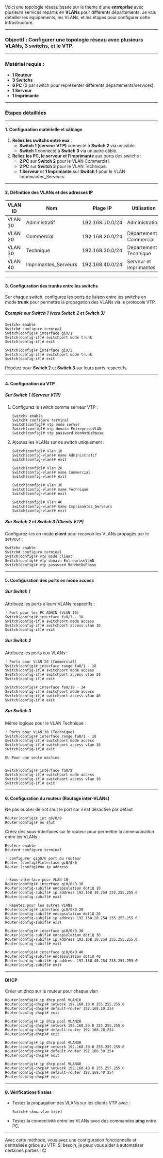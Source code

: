 Voici une topologie réseau basée sur le thème d'une **entreprise** avec plusieurs services répartis en **VLANs** pour différents départements. Je vais détailler les équipements, les VLANs, et les étapes pour configurer cette infrastructure.

---

### **Objectif** : Configurer une topologie réseau avec plusieurs VLANs, 3 switchs, et le VTP.

---

### **Matériel requis** :

- **1 Routeur**
- **3 Switchs**
- **6 PC** (2 par switch pour représenter différents départements/services)
- **1 Serveur**
- **1 Imprimante**

---

### **Étapes détaillées**

---

#### **1. Configuration matérielle et câblage**

1. **Reliez les switchs entre eux** :
    - **Switch 1 (serveur VTP)** connecté à **Switch 2** via un câble.
    - **Switch 1** connecté à **Switch 3** via un autre câble.
2. **Reliez les PC, le serveur et l’imprimante** aux ports des switchs :
    - **2 PC** sur **Switch 2** pour le VLAN Commercial.
    - **2 PC** sur **Switch 3** pour le VLAN Technique.
    - **1 Serveur** et **1 Imprimante** sur **Switch 1** pour le VLAN Imprimantes_Serveurs.

---

#### **2. Définition des VLANs et des adresses IP**

| **VLAN ID** | **Nom**              | **Plage IP**    | **Utilisation**        |     |
| ----------- | -------------------- | --------------- | ---------------------- | --- |
| VLAN 10     | Administratif        | 192.168.10.0/24 | Administration         |     |
| VLAN 20     | Commercial           | 192.168.20.0/24 | Département Commercial |     |
| VLAN 30     | Technique            | 192.168.30.0/24 | Département Technique  |     |
| VLAN 40     | Imprimantes_Serveurs | 192.168.40.0/24 | Serveur et Imprimantes |     |

---

#### **3. Configuration des trunks entre les switchs**

Sur chaque switch, configurez les ports de liaison entre les switchs en mode **trunk** pour permettre la propagation des VLANs via le protocole VTP.

##### **Exemple sur Switch 1 (vers Switch 2 et Switch 3)**

```plaintext
Switch> enable
Switch# configure terminal
Switch(config)# interface gi0/1
Switch(config-if)# switchport mode trunk
Switch(config-if)# exit

Switch(config)# interface gi0/2
Switch(config-if)# switchport mode trunk
Switch(config-if)# exit
```

Répétez pour **Switch 2** et **Switch 3** sur leurs ports respectifs.

---

#### **4. Configuration du VTP**

##### **Sur Switch 1 (Serveur VTP)**

1. Configurez le switch comme serveur VTP :
    
    ```plaintext
    Switch> enable
    Switch# configure terminal
    Switch(config)# vtp mode server
    Switch(config)# vtp domain EntrepriseVLAN
    Switch(config)# vtp password MonMotDePasse
    ```
    
2. Ajoutez les VLANs sur ce switch uniquement :
    
    ```plaintext
    Switch(config)# vlan 10
    Switch(config-vlan)# name Administratif
    Switch(config-vlan)# exit
    
    Switch(config)# vlan 20
    Switch(config-vlan)# name Commercial
    Switch(config-vlan)# exit
    
    Switch(config)# vlan 30
    Switch(config-vlan)# name Technique
    Switch(config-vlan)# exit
    
    Switch(config)# vlan 40
    Switch(config-vlan)# name Imprimantes_Serveurs
    Switch(config-vlan)# exit
    ```
    

##### **Sur Switch 2 et Switch 3 (Clients VTP)**

Configurez-les en mode **client** pour recevoir les VLANs propagés par le serveur :

```plaintext
Switch> enable
Switch# configure terminal
Switch(config)# vtp mode client
Switch(config)# vtp domain EntrepriseVLAN
Switch(config)# vtp password MonMotDePasse
```

---

#### **5. Configuration des ports en mode access**

##### **Sur Switch 1**

Attribuez les ports à leurs VLANs respectifs :

```plaintext
! Port pour les PC ADMIN (VLAN 10)
Switch(config)# interface fa0/1 - 18
Switch(config-if)# switchport mode access
Switch(config-if)# switchport access vlan 10
Switch(config-if)# exit

```

##### **Sur Switch 2**

Attribuez les ports aux VLANs :

```plaintext
! Ports pour VLAN 20 (Commercial)
Switch(config)# interface range fa0/1 - 18
Switch(config-if)# switchport mode access
Switch(config-if)# switchport access vlan 20
Switch(config-if)# exit

Switch(config)# interface fa0/19 - 24
Switch(config-if)# switchport mode access
Switch(config-if)# switchport access vlan 40
Switch(config-if)# exit
```

##### **Sur Switch 3**

Même logique pour le VLAN Technique :

```plaintext
! Ports pour VLAN 30 (Technique)
Switch(config)# interface range fa0/1 - 18
Switch(config-if)# switchport mode access
Switch(config-if)# switchport access vlan 30
Switch(config-if)# exit

OU Pour une seule machine


Switch(config)# interface fa0/2
Switch(config-if)# switchport mode access
Switch(config-if)# switchport access vlan 30
Switch(config-if)# exit
```

---

#### **6. Configuration du routeur (Routage inter-VLANs)**

Ne pas oublier de not shut le port car il est désactivé par défaut

```plaintext
Router(config)# int g0/0/0
Router(config)# no shut

```




Créez des sous-interfaces sur le routeur pour permettre la communication entre les VLANs :

```plaintext
Router> enable
Router# configure terminal

! Configurer gig0/0 port du routeur
Router (config)#interface gi0/0/0
Router (config)#no ip address


! Sous-interface pour VLAN 10
Router(config)# interface gi0/0/0.10
Router(config-subif)# encapsulation dot1Q 10
Router(config-subif)# ip address 192.168.10.254 255.255.255.0
Router(config-subif)# exit

! Répétez pour les autres VLANs
Router(config)# interface gi0/0/0.20
Router(config-subif)# encapsulation dot1Q 20
Router(config-subif)# ip address 192.168.20.254 255.255.255.0
Router(config-subif)# exit

Router(config)# interface gi0/0/0.30
Router(config-subif)# encapsulation dot1Q 30
Router(config-subif)# ip address 192.168.30.254 255.255.255.0
Router(config-subif)# exit

Router(config)# interface gi0/0/0.40
Router(config-subif)# encapsulation dot1Q 40
Router(config-subif)# ip address 192.168.40.254 255.255.255.0
Router(config-subif)# exit
```

---
#### DHCP

Créer un dhcp sur le routeur pour chaque vlan

```plaintext
Router(config)# ip dhcp pool VLAN10
Router(config-dhcp)# network 192.168.10.0 255.255.255.0
Router(config-dhcp)# default-router 192.168.10.254
Router(config-dhcp)# exit

Router(config)# ip dhcp pool VLAN20
Router(config-dhcp)# network 192.168.20.0 255.255.255.0
Router(config-dhcp)# default-router 192.168.20.254
Router(config-dhcp)# exit

Router(config)# ip dhcp pool VLAN30
Router(config-dhcp)# network 192.168.30.0 255.255.255.0
Router(config-dhcp)# default-router 192.168.30.254
Router(config-dhcp)# exit

Router(config)# ip dhcp pool VLAN40
Router(config-dhcp)# network 192.168.40.0 255.255.255.0
Router(config-dhcp)# default-router 192.168.40.254
Router(config-dhcp)# exit
```


-----

#### **8. Vérifications finales**

- Testez la propagation des VLANs sur les clients VTP avec :
    
    ```plaintext
    Switch# show vlan brief
    ```
    
- Testez la connectivité entre les VLANs avec des commandes **ping** entre PC.

---

Avec cette méthode, vous avez une configuration fonctionnelle et centralisée grâce au VTP. Si besoin, je peux vous aider à automatiser certaines parties ! 😊